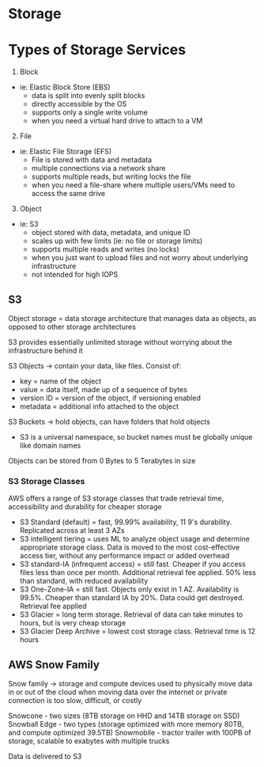 # Storage

# Types of Storage Services

1. Block

- ie: Elastic Block Store (EBS)
  - data is split into evenly split blocks
  - directly accessible by the OS
  - supports only a single write volume
  - when you need a virtual hard drive to attach to a VM

2. File

- ie: Elastic File Storage (EFS)
  - File is stored with data and metadata
  - multiple connections via a network share
  - supports multiple reads, but writing locks the file
  - when you need a file-share where multiple users/VMs need to access the same drive

3. Object

- ie: S3
  - object stored with data, metadata, and unique ID
  - scales up with few limits (ie: no file or storage limits)
  - supports multiple reads and writes (no locks)
  - when you just want to upload files and not worry about underlying infrastructure
  - not intended for high IOPS

## S3

Object storage = data storage architecture that manages data as objects, as opposed to other storage architectures

S3 provides essentially unlimited storage without worrying about the infrastructure behind it

S3 Objects -> contain your data, like files. Consist of:

- key = name of the object
- value = data itself, made up of a sequence of bytes
- version ID = version of the object, if versioning enabled
- metadata = additional info attached to the object

S3 Buckets -> hold objects, can have folders that hold objects

- S3 is a universal namespace, so bucket names must be globally unique like domain names

Objects can be stored from 0 Bytes to 5 Terabytes in size

### S3 Storage Classes

AWS offers a range of S3 storage classes that trade retrieval time, accessibility and durability for cheaper storage

- S3 Standard (default) = fast, 99.99% availability, 11 9's durability. Replicated across at least 3 AZs
- S3 intelligent tiering = uses ML to analyze object usage and determine appropriate storage class. Data is moved to the most cost-effective access tier, without any performance impact or added overhead
- S3 standard-IA (infrequent access) = still fast. Cheaper if you access files less than once per month. Additional retrieval fee applied. 50% less than standard, with reduced availability
- S3 One-Zone-IA = still fast. Objects only exist in 1 AZ. Availability is 99.5%. Cheaper than standard IA by 20%. Data could get destroyed. Retrieval fee applied
- S3 Glacier = long term storage. Retrieval of data can take minutes to hours, but is very cheap storage
- S3 Glacier Deep Archive = lowest cost storage class. Retrieval time is 12 hours

## AWS Snow Family

Snow family -> storage and compute devices used to physically move data in or out of the cloud when moving data over the internet or private connection is too slow, difficult, or costly

Snowcone - two sizes (8TB storage on HHD and 14TB storage on SSD)
Snowball Edge - two types (storage optimized with more memory 80TB, and compute optimized 39.5TB)
Snowmobile - tractor trailer with 100PB of storage, scalable to exabytes with multiple trucks

Data is delivered to S3
